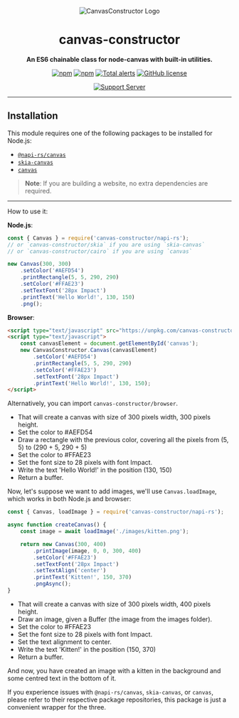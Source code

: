 <div align="center">

![CanvasConstructor Logo](https://cdn.discordapp.com/emojis/451438332375728128.png?v=1)

# canvas-constructor

**An ES6 chainable class for node-canvas with built-in utilities.**

[![npm](https://img.shields.io/npm/v/canvas-constructor.svg?maxAge=3600)](https://www.npmjs.com/package/canvas-constructor)
[![npm](https://img.shields.io/npm/dt/canvas-constructor.svg?maxAge=3600)](https://www.npmjs.com/package/canvas-constructor)
[![Total alerts](https://img.shields.io/lgtm/alerts/g/kyranet/canvas-constructor.svg?logo=lgtm&logoWidth=18)](https://lgtm.com/projects/g/kyranet/canvas-constructor/alerts/)
[![GitHub license](https://img.shields.io/badge/license-MIT-blue.svg)](https://raw.githubusercontent.com/kyranet/canvas-constructor/master/LICENSE)

[![Support Server](https://discord.com/api/guilds/437335547711848458/embed.png?style=banner2)](https://discord.gg/taNgb9d)

</div>

---

## Installation

This module requires one of the following packages to be installed for Node.js:

-   [`@napi-rs/canvas`](https://www.npmjs.com/package/@napi-rs/canvas)
-   [`skia-canvas`](https://www.npmjs.com/package/skia-canvas)
-   [`canvas`](https://www.npmjs.com/package/canvas)

> **Note**: If you are building a website, no extra dependencies are required.

---

How to use it:

**Node.js**:

```js
const { Canvas } = require('canvas-constructor/napi-rs');
// or `canvas-constructor/skia` if you are using `skia-canvas`
// or `canvas-constructor/cairo` if you are using `canvas`

new Canvas(300, 300)
	.setColor('#AEFD54')
	.printRectangle(5, 5, 290, 290)
	.setColor('#FFAE23')
	.setTextFont('28px Impact')
	.printText('Hello World!', 130, 150)
	.png();
```

**Browser**:

```html
<script type="text/javascript" src="https://unpkg.com/canvas-constructor"></script>
<script type="text/javascript">
	const canvasElement = document.getElementById('canvas');
	new CanvasConstructor.Canvas(canvasElement)
		.setColor('#AEFD54')
		.printRectangle(5, 5, 290, 290)
		.setColor('#FFAE23')
		.setTextFont('28px Impact')
		.printText('Hello World!', 130, 150);
</script>
```

Alternatively, you can import `canvas-constructor/browser`.

-   That will create a canvas with size of 300 pixels width, 300 pixels height.
-   Set the color to #AEFD54
-   Draw a rectangle with the previous color, covering all the pixels from (5, 5) to (290 + 5, 290 + 5)
-   Set the color to #FFAE23
-   Set the font size to 28 pixels with font Impact.
-   Write the text 'Hello World!' in the position (130, 150)
-   Return a buffer.

Now, let's suppose we want to add images, we'll use `Canvas.loadImage`, which works in both Node.js and browser:

```js
const { Canvas, loadImage } = require('canvas-constructor/napi-rs');

async function createCanvas() {
	const image = await loadImage('./images/kitten.png');

	return new Canvas(300, 400)
		.printImage(image, 0, 0, 300, 400)
		.setColor('#FFAE23')
		.setTextFont('28px Impact')
		.setTextAlign('center')
		.printText('Kitten!', 150, 370)
		.pngAsync();
}
```

-   That will create a canvas with size of 300 pixels width, 400 pixels height.
-   Draw an image, given a Buffer (the image from the images folder).
-   Set the color to #FFAE23
-   Set the font size to 28 pixels with font Impact.
-   Set the text alignment to center.
-   Write the text 'Kitten!' in the position (150, 370)
-   Return a buffer.

And now, you have created an image with a kitten in the background and some centred text in the bottom of it.

If you experience issues with `@napi-rs/canvas`, `skia-canvas`, or `canvas`, please refer to their respective package repositories, this
package is just a convenient wrapper for the three.
